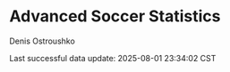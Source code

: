 # Advanced Soccer Statistics
Denis Ostroushko

<!-- gfm -->

Last successful data update: 2025-08-01 23:34:02 CST
